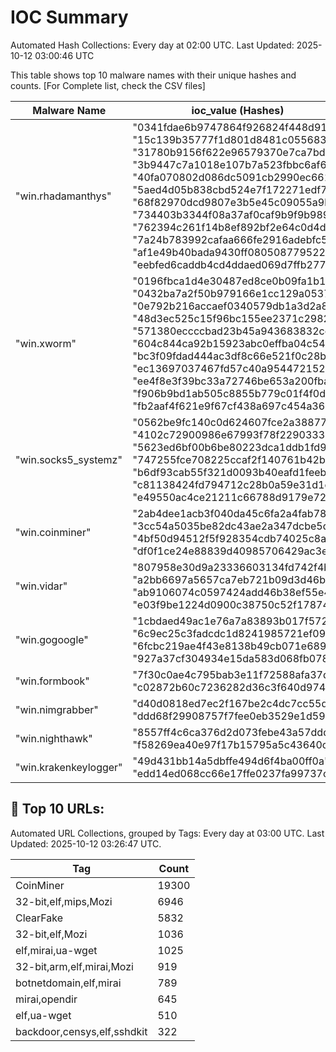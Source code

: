 # IOC Summary

Automated Hash Collections: Every day at 02:00 UTC. Last Updated: 2025-10-12 03:00:46 UTC

This table shows top 10 malware names with their unique hashes and counts. [For Complete list, check the CSV files]

| Malware Name | ioc_value (Hashes) | Count |
|--------------|--------------------|-------|
|  "win.rhadamanthys" |  "0341fdae6b9747864f926824f448d919"<br> "15c139b35777f1d801d8481c055683ec"<br> "31780b9156f622e96579370e7ca7bd8e"<br> "3b9447c7a1018e107b7a523fbbc6af66"<br> "40fa070802d086dc5091cb2990ec6616"<br> "5aed4d05b838cbd524e7f172271edf77"<br> "68f82970dcd9807e3b5e45c09055a9b3"<br> "734403b3344f08a37af0caf9b9f9b989"<br> "762394c261f14b8ef892bf2e64c0d4df"<br> "7a24b783992cafaa666fe2916adebfc5"<br> "af1e49b40bada9430ff0805087795221"<br> "eebfed6caddb4cd4ddaed069d7ffb277" | 12 |
|  "win.xworm" |  "0196fbca1d4e30487ed8ce0b09fa1b1a"<br> "0432ba7a2f50b979166e1cc129a0537b"<br> "0e792b216accaef0340579db1a3d2a8f"<br> "48d3ec525c15f96bc155ee2371c29821"<br> "571380eccccbad23b45a943683832cc4"<br> "604c844ca92b15923abc0effba04c540"<br> "bc3f09fdad444ac3df8c66e521f0c28b"<br> "ec13697037467fd57c40a9544721522d"<br> "ee4f8e3f39bc33a72746be653a200fba"<br> "f906b9bd1ab505c8855b779c01f4f0d7"<br> "fb2aaf4f621e9f67cf438a697c454a36" | 11 |
|  "win.socks5_systemz" |  "0562be9fc140c0d624607fce2a38877f"<br> "4102c72900986e67993f78f229033337"<br> "5623ed6bf00b6be80223dca1ddb1fd9a"<br> "747255fce708225ccaf2f140761b42b6"<br> "b6df93cab55f321d0093b40eafd1feeb"<br> "c81138424fd794712c28b0a59e31d1c9"<br> "e49550ac4ce21211c66788d9179e72cf" | 7 |
|  "win.coinminer" |  "2ab4dee1acb3f040da45c6fa2a4fab78"<br> "3cc54a5035be82dc43ae2a347dcbe5d9"<br> "4bf50d94512f5f928354cdb74025c8a3"<br> "df0f1ce24e88839d40985706429ac3eb" | 4 |
|  "win.vidar" |  "807958e30d9a23336603134fd742f4bd"<br> "a2bb6697a5657ca7eb721b09d3d46ba9"<br> "ab9106074c0597424add46b38ef55e4a"<br> "e03f9be1224d0900c38750c52f178742" | 4 |
|  "win.gogoogle" |  "1cbdaed49ac1e76a7a83893b017f5720"<br> "6c9ec25c3fadcdc1d8241985721ef099"<br> "6fcbc219ae4f43e8138b49cb071e6899"<br> "927a37cf304934e15da583d068fb078b" | 4 |
|  "win.formbook" |  "7f30c0ae4c795bab3e11f72588afa37d"<br> "c02872b60c7236282d36c3f640d974ab" | 2 |
|  "win.nimgrabber" |  "d40d0818ed7ec2f167be2c4dc7cc55dd"<br> "ddd68f29908757f7fee0eb3529e1d594" | 2 |
|  "win.nighthawk" |  "8557ff4c6ca376d2d073febe43a57ddd"<br> "f58269ea40e97f17b15795a5c43640c8" | 2 |
|  "win.krakenkeylogger" |  "49d431bb14a5dbffe494d6f4ba00ff0a"<br> "edd14ed068cc66e17ffe0237fa99737c" | 2 |

<!-- url_summary_start -->
## 🔗 Top 10 URLs:

Automated URL Collections, grouped by Tags: Every day at 03:00 UTC. Last Updated: 2025-10-12 03:26:47 UTC.

| Tag | Count |
|-----|-------|
| CoinMiner | 19300 |
| 32-bit,elf,mips,Mozi | 6946 |
| ClearFake | 5832 |
| 32-bit,elf,Mozi | 1036 |
| elf,mirai,ua-wget | 1025 |
| 32-bit,arm,elf,mirai,Mozi | 919 |
| botnetdomain,elf,mirai | 789 |
| mirai,opendir | 645 |
| elf,ua-wget | 510 |
| backdoor,censys,elf,sshdkit | 322 |
<!-- url_summary_end -->
